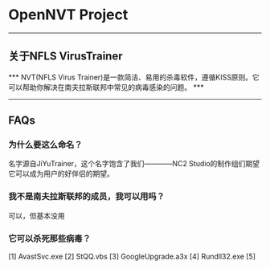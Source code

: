 # OpenNVT Project

---

## 关于NFLS VirusTrainer
*** NVT(NFLS Virus Trainer)是一款简洁、易用的杀毒软件，遵循KISS原则。它可以帮助你解决在南夫拉斯联邦中常见的病毒感染的问题。 ***

---
## FAQs

### 为什么要这么命名？
名字源自JiYuTrainer，这个名字饱含了我们————NC2 Studio的制作组们期望它可以成为用户的好伴侣的期望。

### 我不是南夫拉斯联邦的成员，我可以用吗？
可以，但基本没用

### 它可以杀死那些病毒？
[1] AvastSvc.exe
[2] StQQ.vbs
[3] GoogleUpgrade.a3x
[4] Rundll32.exe
[5] 
